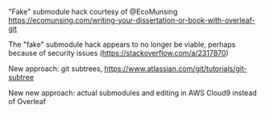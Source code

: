 "Fake" submodule hack courtesy of @EcoMunsing <https://ecomunsing.com/writing-your-dissertation-or-book-with-overleaf-git>

The "fake" submodule hack appears to no longer be viable, perhaps because of security issues (<https://stackoverflow.com/a/2317870>)

New approach: git subtrees, <https://www.atlassian.com/git/tutorials/git-subtree>

New new approach: actual submodules and editing in AWS Cloud9 instead of Overleaf
